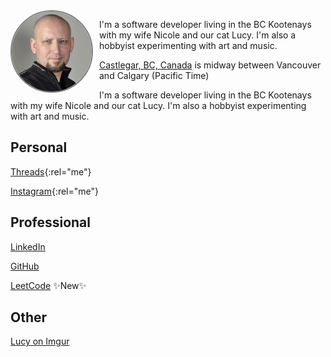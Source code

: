 <img src="static/profile-square-01.jpg" alt="Profile photo of Eric James Soltys" style="border-radius: 50%; width: 128px; height: 128px; vertical-align: middle; margin-right: 10px; float: left; border: 2px solid grey;">

I'm a software developer living in the BC Kootenays with my wife Nicole and our cat Lucy. I'm also a hobbyist experimenting with art and music.

<i class="fa-solid fa-location-dot"></i> [Castlegar, BC, Canada](https://www.bing.com/maps?osid=053c1577-c000-49e1-a8eb-703fdfa0b5e6) is midway between Vancouver and Calgary (Pacific Time)


I'm a software developer living in the BC Kootenays with my wife Nicole and our cat Lucy. I'm also a hobbyist experimenting with art and music.

## Personal
<i class="fa-brands fa-threads"></i> [Threads](https://www.threads.net/@kootenay_eric){:rel="me"}

<i class="fa-brands fa-instagram"></i> [Instagram](https://instagram.com/kootenay_eric){:rel="me"}


## Professional

<i class="fa-brands fa-linkedin"></i> [LinkedIn](https://www.linkedin.com/in/ericjamessoltys/)

<i class="fa-brands fa-github"></i> [GitHub](https://github.com/esoltys)

<i class="fa-solid fa-trophy"></i> [LeetCode](https://leetcode.com/u/esoltys/) ✨New✨

## Other
<i class="fa-solid fa-cat"></i> [Lucy on Imgur](https://imgur.com/user/tuxedolucy)

